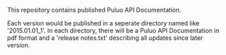 This repository contains published Puluo API Documentation.

Each version would be published in a seperate directory named like '2015.01.01_1'. 
In each directory, there will be a Puluo API Documentation in pdf format and 
a 'release notes.txt' describing all updates since later version.
